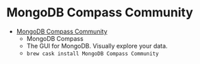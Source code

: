 # MongoDB Compass Community
- [MongoDB Compass Community](https://www.mongodb.com/products/compass)
  -  MongoDB Compass
  - The GUI for MongoDB. Visually explore your data.
  - `brew cask install MongoDB Compass Community`
